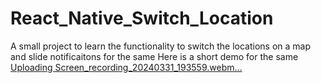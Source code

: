 # React_Native_Switch_Location
A small project to learn the functionality to switch the locations on a map and slide notificaitons for the same
Here is a short demo for the same 
[Uploading Screen_recording_20240331_193559.webm…]()

